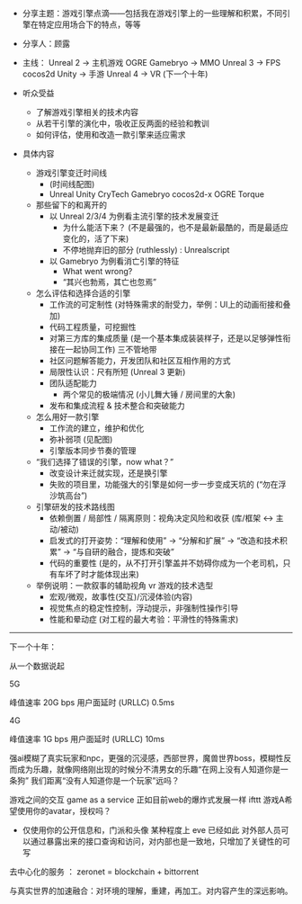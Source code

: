 
- 分享主题：游戏引擎点滴——包括我在游戏引擎上的一些理解和积累，不同引擎在特定应用场合下的特点，等等

- 分享人：顾露

- 主线：
    Unreal 2        ->      主机游戏
        OGRE
        Gamebryo    ->      MMO
    Unreal 3        ->      FPS
        cocos2d
        Unity       ->      手游
    Unreal 4        ->      VR
    (下一个十年)

- 听众受益
    + 了解游戏引擎相关的技术内容
    + 从若干引擎的演化中，吸收正反两面的经验和教训
    + 如何评估，使用和改造一款引擎来适应需求

- 具体内容
    + 游戏引擎变迁时间线
        * (时间线配图)
        * Unreal Unity CryTech Gamebryo cocos2d-x OGRE Torque
    + 那些留下的和离开的
        * 以 Unreal 2/3/4 为例看主流引擎的技术发展变迁
            - 为什么能活下来？ (不是最强的，也不是最新最酷的，而是最适应变化的，活了下来)
            - 不停地抛弃旧的部分 (ruthlessly) : Unrealscript
        * 以 Gamebryo 为例看消亡引擎的特征
            - What went wrong?
            - “其兴也勃焉，其亡也忽焉”
    + 怎么评估和选择合适的引擎
        * 工作流的可定制性 (对特殊需求的耐受力，举例：UI上的动画衔接和叠加)
        * 代码工程质量，可挖掘性
        * 对第三方库的集成质量 (是一个基本集成装装样子，还是以足够弹性衔接在一起协同工作) 三不管地带
        * 社区问题解答能力，开发团队和社区互相作用的方式 
        * 局限性认识：尺有所短 (Unreal 3 更新)
        * 团队适配能力 
            - 两个常见的极端情况 (小儿舞大锤 / 房间里的大象)
        * 发布和集成流程 & 技术整合和突破能力
    + 怎么用好一款引擎
        * 工作流的建立，维护和优化
        * 弥补弱项 (见配图)
        * 引擎版本同步节奏的管理
    + “我们选择了错误的引擎，now what？”
        * 改变设计来迁就实现，还是换引擎
        * 失败的项目里，功能强大的引擎是如何一步一步变成天坑的 (“勿在浮沙筑高台”)
    + 引擎研发的技术路线图 
        * 依赖倒置 / 局部性 / 隔离原则：视角决定风险和收获 (库/框架 <-> 主动/被动)
        * 启发式的打开姿势：“理解和使用” -> “分解和扩展” -> “改造和技术积累” -> “与自研的融合，提炼和突破”
        * 代码的重要性 (是的，从不打开引擎盖并不妨碍你成为一个老司机，只有车坏了时才能体现出来) 
    + 举例说明：一款叙事的辅助视角 vr 游戏的技术选型
        * 宏观/微观，故事性(交互)/沉浸体验(内容)
        * 视觉焦点的稳定性控制，浮动提示，非强制性操作引导
        * 性能和晕动症 (对工程的最大考验：平滑性的特殊需求)

--------------------------

下一个十年：

从一个数据说起

5G 

峰值速率 20G bps
用户面延时 (URLLC)  0.5ms 

4G

峰值速率 1G bps
用户面延时 (URLLC)  10ms 


强ai模糊了真实玩家和npc，更强的沉浸感，西部世界，魔兽世界boss，模糊性反而成为乐趣，就像网络刚出现的时候分不清男女的乐趣“在网上没有人知道你是一条狗”
我们距离“没有人知道你是一个玩家”远吗？

游戏之间的交互 game as a service 正如目前web的爆炸式发展一样 ifttt
游戏A希望使用你的avatar，授权吗？
- 仅使用你的公开信息和，门派和头像
某种程度上 eve 已经如此 对外部人员可以通过暴露出来的接口查询和访问，对内部也是一致地，只增加了关键性的可写

去中心化的服务 ：
zeronet = blockchain + bittorrent

与真实世界的加速融合：对环境的理解，重建，再加工。对内容产生的深远影响。



